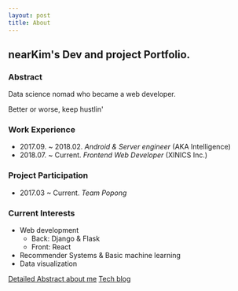 ```yaml
---
layout: post
title: About
---
```



## nearKim's Dev and project Portfolio.

### Abstract
Data science nomad who became a web developer.

Better or worse, keep hustlin'

### Work Experience
- 2017.09. ~ 2018.02. *Android & Server engineer* (AKA Intelligence)
- 2018.07. ~ Current. *Frontend Web Developer* (XINICS Inc.)

### Project Participation
- 2017.03 ~  Current. *Team Popong*

### Current Interests
- Web development
    - Back: Django & Flask
    - Front: React
- Recommender Systems & Basic machine learning
- Data visualization



[Detailed Abstract about me](https://nearkim.coffee/about)
[Tech blog](https://nearkim.coffee)

